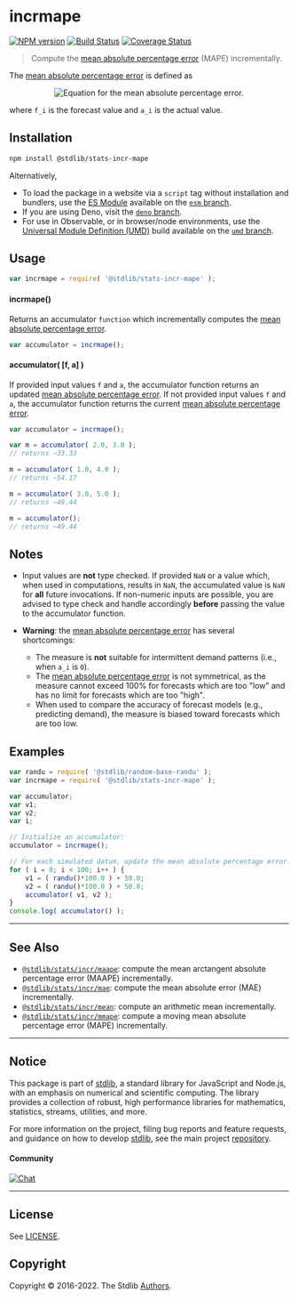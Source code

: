 <!--

@license Apache-2.0

Copyright (c) 2018 The Stdlib Authors.

Licensed under the Apache License, Version 2.0 (the "License");
you may not use this file except in compliance with the License.
You may obtain a copy of the License at

   http://www.apache.org/licenses/LICENSE-2.0

Unless required by applicable law or agreed to in writing, software
distributed under the License is distributed on an "AS IS" BASIS,
WITHOUT WARRANTIES OR CONDITIONS OF ANY KIND, either express or implied.
See the License for the specific language governing permissions and
limitations under the License.

-->

# incrmape

[![NPM version][npm-image]][npm-url] [![Build Status][test-image]][test-url] [![Coverage Status][coverage-image]][coverage-url] <!-- [![dependencies][dependencies-image]][dependencies-url] -->

> Compute the [mean absolute percentage error][mean-absolute-percentage-error] (MAPE) incrementally.

<section class="intro">

The [mean absolute percentage error][mean-absolute-percentage-error] is defined as

<!-- <equation class="equation" label="eq:mean_absolute_percentage_error" align="center" raw="\operatorname{MAPE}  = \frac{100}{n} \sum_{i=0}^{n-1} \biggl| \frac{a_i - f_i}{a_i} \biggr|" alt="Equation for the mean absolute percentage error."> -->

<div class="equation" align="center" data-raw-text="\operatorname{MAPE}  = \frac{100}{n} \sum_{i=0}^{n-1} \biggl| \frac{a_i - f_i}{a_i} \biggr|" data-equation="eq:mean_absolute_percentage_error">
    <img src="https://cdn.jsdelivr.net/gh/stdlib-js/stdlib@d4867162fd6445b10f93ca01f3f764bc646662d8/lib/node_modules/@stdlib/stats/incr/mape/docs/img/equation_mean_absolute_percentage_error.svg" alt="Equation for the mean absolute percentage error.">
    <br>
</div>

<!-- </equation> -->

where `f_i` is the forecast value and `a_i` is the actual value.

</section>

<!-- /.intro -->

<section class="installation">

## Installation

```bash
npm install @stdlib/stats-incr-mape
```

Alternatively,

-   To load the package in a website via a `script` tag without installation and bundlers, use the [ES Module][es-module] available on the [`esm` branch][esm-url].
-   If you are using Deno, visit the [`deno` branch][deno-url].
-   For use in Observable, or in browser/node environments, use the [Universal Module Definition (UMD)][umd] build available on the [`umd` branch][umd-url].

</section>

<section class="usage">

## Usage

```javascript
var incrmape = require( '@stdlib/stats-incr-mape' );
```

#### incrmape()

Returns an accumulator `function` which incrementally computes the [mean absolute percentage error][mean-absolute-percentage-error].

```javascript
var accumulator = incrmape();
```

#### accumulator( \[f, a] )

If provided input values `f` and `a`, the accumulator function returns an updated [mean absolute percentage error][mean-absolute-percentage-error]. If not provided input values `f` and `a`, the accumulator function returns the current [mean absolute percentage error][mean-absolute-percentage-error].

```javascript
var accumulator = incrmape();

var m = accumulator( 2.0, 3.0 );
// returns ~33.33

m = accumulator( 1.0, 4.0 );
// returns ~54.17

m = accumulator( 3.0, 5.0 );
// returns ~49.44

m = accumulator();
// returns ~49.44
```

</section>

<!-- /.usage -->

<section class="notes">

## Notes

-   Input values are **not** type checked. If provided `NaN` or a value which, when used in computations, results in `NaN`, the accumulated value is `NaN` for **all** future invocations. If non-numeric inputs are possible, you are advised to type check and handle accordingly **before** passing the value to the accumulator function.

-   **Warning**: the [mean absolute percentage error][mean-absolute-percentage-error]  has several shortcomings: 

    -   The measure is **not** suitable for intermittent demand patterns (i.e., when `a_i` is `0`).
    -   The [mean absolute percentage error][mean-absolute-percentage-error] is not symmetrical, as the measure cannot exceed 100% for forecasts which are too "low" and has no limit for forecasts which are too "high".
    -   When used to compare the accuracy of forecast models (e.g., predicting demand), the measure is biased toward forecasts which are too low. 

</section>

<!-- /.notes -->

<section class="examples">

## Examples

<!-- eslint no-undef: "error" -->

```javascript
var randu = require( '@stdlib/random-base-randu' );
var incrmape = require( '@stdlib/stats-incr-mape' );

var accumulator;
var v1;
var v2;
var i;

// Initialize an accumulator:
accumulator = incrmape();

// For each simulated datum, update the mean absolute percentage error...
for ( i = 0; i < 100; i++ ) {
    v1 = ( randu()*100.0 ) + 50.0;
    v2 = ( randu()*100.0 ) + 50.0;
    accumulator( v1, v2 );
}
console.log( accumulator() );
```

</section>

<!-- /.examples -->

<!-- Section for related `stdlib` packages. Do not manually edit this section, as it is automatically populated. -->

<section class="related">

* * *

## See Also

-   <span class="package-name">[`@stdlib/stats/incr/maape`][@stdlib/stats/incr/maape]</span><span class="delimiter">: </span><span class="description">compute the mean arctangent absolute percentage error (MAAPE) incrementally.</span>
-   <span class="package-name">[`@stdlib/stats/incr/mae`][@stdlib/stats/incr/mae]</span><span class="delimiter">: </span><span class="description">compute the mean absolute error (MAE) incrementally.</span>
-   <span class="package-name">[`@stdlib/stats/incr/mean`][@stdlib/stats/incr/mean]</span><span class="delimiter">: </span><span class="description">compute an arithmetic mean incrementally.</span>
-   <span class="package-name">[`@stdlib/stats/incr/mmape`][@stdlib/stats/incr/mmape]</span><span class="delimiter">: </span><span class="description">compute a moving mean absolute percentage error (MAPE) incrementally.</span>

</section>

<!-- /.related -->

<!-- Section for all links. Make sure to keep an empty line after the `section` element and another before the `/section` close. -->


<section class="main-repo" >

* * *

## Notice

This package is part of [stdlib][stdlib], a standard library for JavaScript and Node.js, with an emphasis on numerical and scientific computing. The library provides a collection of robust, high performance libraries for mathematics, statistics, streams, utilities, and more.

For more information on the project, filing bug reports and feature requests, and guidance on how to develop [stdlib][stdlib], see the main project [repository][stdlib].

#### Community

[![Chat][chat-image]][chat-url]

---

## License

See [LICENSE][stdlib-license].


## Copyright

Copyright &copy; 2016-2022. The Stdlib [Authors][stdlib-authors].

</section>

<!-- /.stdlib -->

<!-- Section for all links. Make sure to keep an empty line after the `section` element and another before the `/section` close. -->

<section class="links">

[npm-image]: http://img.shields.io/npm/v/@stdlib/stats-incr-mape.svg
[npm-url]: https://npmjs.org/package/@stdlib/stats-incr-mape

[test-image]: https://github.com/stdlib-js/stats-incr-mape/actions/workflows/test.yml/badge.svg?branch=main
[test-url]: https://github.com/stdlib-js/stats-incr-mape/actions/workflows/test.yml?query=branch:main

[coverage-image]: https://img.shields.io/codecov/c/github/stdlib-js/stats-incr-mape/main.svg
[coverage-url]: https://codecov.io/github/stdlib-js/stats-incr-mape?branch=main

<!--

[dependencies-image]: https://img.shields.io/david/stdlib-js/stats-incr-mape.svg
[dependencies-url]: https://david-dm.org/stdlib-js/stats-incr-mape/main

-->

[chat-image]: https://img.shields.io/gitter/room/stdlib-js/stdlib.svg
[chat-url]: https://gitter.im/stdlib-js/stdlib/

[stdlib]: https://github.com/stdlib-js/stdlib

[stdlib-authors]: https://github.com/stdlib-js/stdlib/graphs/contributors

[umd]: https://github.com/umdjs/umd
[es-module]: https://developer.mozilla.org/en-US/docs/Web/JavaScript/Guide/Modules

[deno-url]: https://github.com/stdlib-js/stats-incr-mape/tree/deno
[umd-url]: https://github.com/stdlib-js/stats-incr-mape/tree/umd
[esm-url]: https://github.com/stdlib-js/stats-incr-mape/tree/esm

[stdlib-license]: https://raw.githubusercontent.com/stdlib-js/stats-incr-mape/main/LICENSE

[mean-absolute-percentage-error]: https://en.wikipedia.org/wiki/Mean_absolute_percentage_error

<!-- <related-links> -->

[@stdlib/stats/incr/maape]: https://github.com/stdlib-js/stats-incr-maape

[@stdlib/stats/incr/mae]: https://github.com/stdlib-js/stats-incr-mae

[@stdlib/stats/incr/mean]: https://github.com/stdlib-js/stats-incr-mean

[@stdlib/stats/incr/mmape]: https://github.com/stdlib-js/stats-incr-mmape

<!-- </related-links> -->

</section>

<!-- /.links -->

